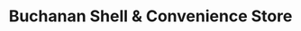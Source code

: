 ---
title: "Buchanan Shell & Convenience Store"
url: /buchanan/buchanan-shell-und-convenience-store/
shop: Lebensmittel
---